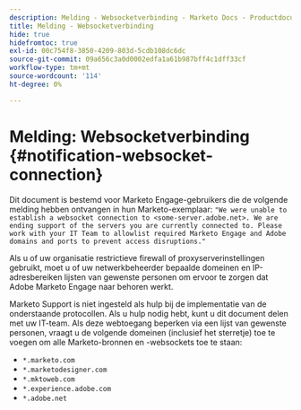 ```yaml
---
description: Melding - Websocketverbinding - Marketo Docs - Productdocumentatie
title: Melding - Websocketverbinding
hide: true
hidefromtoc: true
exl-id: 00c754f8-3850-4209-803d-5cdb108dc6dc
source-git-commit: 09a656c3a0d0002edfa1a61b987bff4c1dff33cf
workflow-type: tm+mt
source-wordcount: '114'
ht-degree: 0%

---
```


# Melding: Websocketverbinding {#notification-websocket-connection}

Dit document is bestemd voor Marketo Engage-gebruikers die de volgende melding hebben ontvangen in hun Marketo-exemplaar: `"We were unable to establish a websocket connection to <some-server.adobe.net>. We are ending support of the servers you are currently connected to. Please work with your IT Team to allowlist required Marketo Engage and Adobe domains and ports to prevent access disruptions."`

Als u of uw organisatie restrictieve firewall of proxyserverinstellingen gebruikt, moet u of uw netwerkbeheerder bepaalde domeinen en IP-adresbereiken lijsten van gewenste personen om ervoor te zorgen dat Adobe Marketo Engage naar behoren werkt.

Marketo Support is niet ingesteld als hulp bij de implementatie van de onderstaande protocollen. Als u hulp nodig hebt, kunt u dit document delen met uw IT-team. Als deze webtoegang beperken via een lijst van gewenste personen, vraagt u de volgende domeinen (inclusief het sterretje) toe te voegen om alle Marketo-bronnen en -websockets toe te staan:

* `*.marketo.com`
* `*.marketodesigner.com`
* `*.mktoweb.com`
* `*.experience.adobe.com`
* `*.adobe.net`
